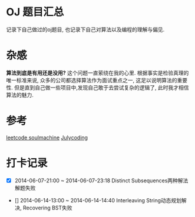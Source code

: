 OJ 题目汇总
===============

记录下自己做过的oj题目, 也记录下自己对算法以及编程的理解与偏见.






杂感
=================

**算法到底是有用还是没用?** 这个问题一直萦绕在我的心里. 根据事实是检验真理的唯一标准来说, 众多的公司都选择算法作为面试重点之一, 这足以说明算法的重要性. 但是直到自己做一些项目中,发现自己敢于去尝试复杂的逻辑了, 此时我才相信算法的魅力. 


参考
===============

[leetcode soulmachine](#https://github.com/soulmachine/leetcode)
[Julycoding](#https://github.com/julycoding/The-Art-Of-Programming-By-July)


打卡记录
==================

- [X] 2014-06-07-21:00 ~ 2014-06-07-23:18 Distinct Subsequences两种解法解题失败
- [] 2014-06-14-13:00 ~ 2014-06-14-14:40 Interleaving String动态规划解决, Recovering BST失败
